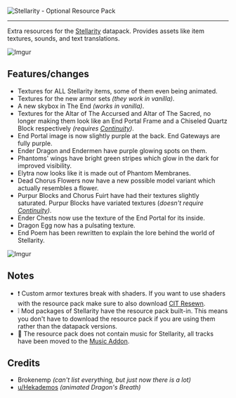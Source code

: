 ![Stellarity - Optional Resource Pack](https://i.imgur.com/hRur9d1.png)

------

Extra resources for the [Stellarity](https://modrinth.com/datapack/stellarity) datapack. Provides assets like item textures, sounds, and text translations.

![Imgur](https://i.imgur.com/a5KWTSE.png)

## Features/changes
- Textures for ALL Stellarity items, some of them even being animated.
- Textures for the new armor sets *(they work in vanilla)*.
- A new skybox in The End *(works in vanilla)*.
- Textures for the Altar of The Accursed and Altar of The Sacred, no longer making them look like an End Portal Frame and a Chiseled Quartz Block respectively *(requires [Continuity](https://modrinth.com/mod/continuity/versions))*.
- End Portal image is now slightly purple at the back. End Gateways are fully purple.
- Ender Dragon and Endermen have purple glowing spots on them.
- Phantoms' wings have bright green stripes which glow in the dark for improved visibility.
- Elytra now looks like it is made out of Phantom Membranes.
- Dead Chorus Flowers now have a new possible model variant which actually resembles a flower.
- Purpur Blocks and Chorus Fuirt have had their textures slightly saturated. Purpur Blocks have variated textures (*doesn't require [Continuity](https://modrinth.com/mod/continuity/versions))*.
- Ender Chests now use the texture of the End Portal for its inside.
- Dragon Egg now has a pulsating texture.
- End Poem has been rewritten to explain the lore behind the world of Stellarity.

![Imgur](https://i.imgur.com/aNNgp9M.png)

## Notes
- ❗ Custom armor textures break with shaders. If you want to use shaders with the resource pack make sure to also download [CIT Resewn](https://modrinth.com/mod/cit-resewn).
- ❕ Mod packages of Stellarity have the resource pack built-in. This means you don't have to download the resource pack if you are using them rather than the datapack versions.
- 🎵 The resource pack does not contain music for Stellarity, all tracks have been moved to the [Music Addon](https://modrinth.com/resourcepack/stellarity-music-addon).

## Credits
- Brokenemp *(can't list everything, but just now there is a lot)*
- [u/Hekademos](https://www.reddit.com/r/Minecraft/comments/h82o2g/i_animated_the_dragons_breath/) *(animated Dragon's Breath)*